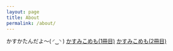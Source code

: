 ```yaml
---
layout: page
title: About
permalink: /about/
---
```

かすかたんだよ〜( ◜‿◝ )
[かすみこめも(1冊目)](http://kasukatan.blog.fc2.com/)
[かすみこめも(2冊目)](http://kasumiko.hatenablog.jp/)

